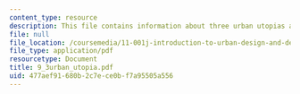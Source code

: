 ```yaml
---
content_type: resource
description: This file contains information about three urban utopias and images.
file: null
file_location: /coursemedia/11-001j-introduction-to-urban-design-and-development-spring-2006/477aef91680b2c7ece0bf7a95505a556_9_3urban_utopia.pdf
file_type: application/pdf
resourcetype: Document
title: 9_3urban_utopia.pdf
uid: 477aef91-680b-2c7e-ce0b-f7a95505a556
---
```

